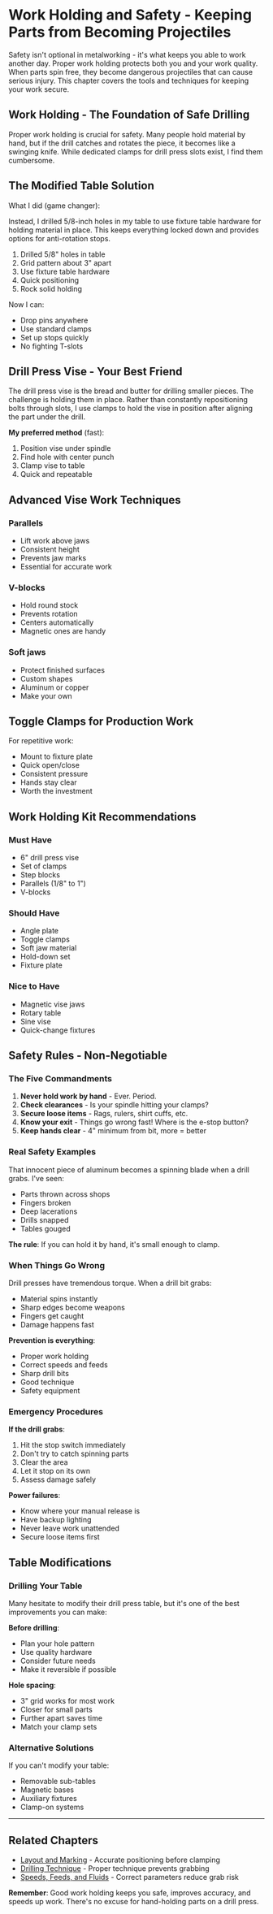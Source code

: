 # Work Holding and Safety - Keeping Parts from Becoming Projectiles

Safety isn't optional in metalworking - it's what keeps you able to work another day. Proper work holding protects both you and your work quality. When parts spin free, they become dangerous projectiles that can cause serious injury. This chapter covers the tools and techniques for keeping your work secure.

## Work Holding - The Foundation of Safe Drilling

Proper work holding is crucial for safety. Many people hold material by hand,
but if the drill catches and rotates the piece, it becomes like a swinging
knife. While dedicated clamps for drill press slots exist, I find them
cumbersome.

## The Modified Table Solution

What I did (game changer):

Instead, I drilled 5/8-inch holes in my table to use fixture table hardware 
for holding material in place. This keeps everything locked down and provides 
options for anti-rotation stops.

1. Drilled 5/8" holes in table
2. Grid pattern about 3" apart
3. Use fixture table hardware
4. Quick positioning
5. Rock solid holding

Now I can:
- Drop pins anywhere
- Use standard clamps
- Set up stops quickly
- No fighting T-slots

## Drill Press Vise - Your Best Friend

The drill press vise is the bread and butter for drilling smaller pieces. The
challenge is holding them in place. Rather than constantly repositioning bolts
through slots, I use clamps to hold the vise in position after aligning the
part under the drill.

**My preferred method** (fast):
1. Position vise under spindle
2. Find hole with center punch
3. Clamp vise to table
4. Quick and repeatable

## Advanced Vise Work Techniques

### Parallels
- Lift work above jaws
- Consistent height
- Prevents jaw marks
- Essential for accurate work

### V-blocks
- Hold round stock
- Prevents rotation
- Centers automatically
- Magnetic ones are handy

### Soft jaws
- Protect finished surfaces
- Custom shapes
- Aluminum or copper
- Make your own

## Toggle Clamps for Production Work

For repetitive work:
- Mount to fixture plate
- Quick open/close
- Consistent pressure
- Hands stay clear
- Worth the investment

## Work Holding Kit Recommendations

### Must Have
- 6" drill press vise
- Set of clamps
- Step blocks
- Parallels (1/8" to 1")
- V-blocks

### Should Have
- Angle plate
- Toggle clamps
- Soft jaw material
- Hold-down set
- Fixture plate

### Nice to Have
- Magnetic vise jaws
- Rotary table
- Sine vise
- Quick-change fixtures

## Safety Rules - Non-Negotiable

### The Five Commandments

1. **Never hold work by hand** - Ever. Period.
2. **Check clearances** - Is your spindle hitting your clamps?
3. **Secure loose items** - Rags, rulers, shirt cuffs, etc.
4. **Know your exit** - Things go wrong fast! Where is the e-stop button?
5. **Keep hands clear** - 4" minimum from bit, more = better

### Real Safety Examples

That innocent piece of aluminum becomes a spinning blade when a drill grabs. I've seen:
- Parts thrown across shops
- Fingers broken
- Deep lacerations
- Drills snapped
- Tables gouged

**The rule**: If you can hold it by hand, it's small enough to clamp.

### When Things Go Wrong

Drill presses have tremendous torque. When a drill bit grabs:
- Material spins instantly
- Sharp edges become weapons
- Fingers get caught
- Damage happens fast

**Prevention is everything**:
- Proper work holding
- Correct speeds and feeds
- Sharp drill bits
- Good technique
- Safety equipment

### Emergency Procedures

**If the drill grabs**:
1. Hit the stop switch immediately
2. Don't try to catch spinning parts
3. Clear the area
4. Let it stop on its own
5. Assess damage safely

**Power failures**:
- Know where your manual release is
- Have backup lighting
- Never leave work unattended
- Secure loose items first

## Table Modifications

### Drilling Your Table

Many hesitate to modify their drill press table, but it's one of the best
improvements you can make:

**Before drilling**:
- Plan your hole pattern
- Use quality hardware
- Consider future needs
- Make it reversible if possible

**Hole spacing**:
- 3" grid works for most work
- Closer for small parts
- Further apart saves time
- Match your clamp sets

### Alternative Solutions

If you can't modify your table:
- Removable sub-tables
- Magnetic bases
- Auxiliary fixtures
- Clamp-on systems

---

## Related Chapters

- [Layout and Marking](layout_and_marking.md) - Accurate positioning before clamping
- [Drilling Technique](drilling_technique.md) - Proper technique prevents grabbing
- [Speeds, Feeds, and Fluids](speeds_feeds_fluids.md) - Correct parameters reduce grab risk

**Remember**: Good work holding keeps you safe, improves accuracy, and speeds up work. There's no excuse for hand-holding parts on a drill press.